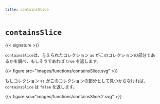 ```yaml
---
title: containsSlice
---
```


# `containsSlice`

{{< signature >}}

`containsSlice`は、与えられたコレクション `as` がこのコレクションの部分であるかを調べ、もしそうであれば `true` を返します。

{{< figure src="images/functions/containsSlice.svg" >}}

もしコレクション `as` がこのコレクションの部分として見つからなければ、`containsSlice` は `false` を返します。

{{< figure src="images/functions/containsSlice.2.svg" >}}
